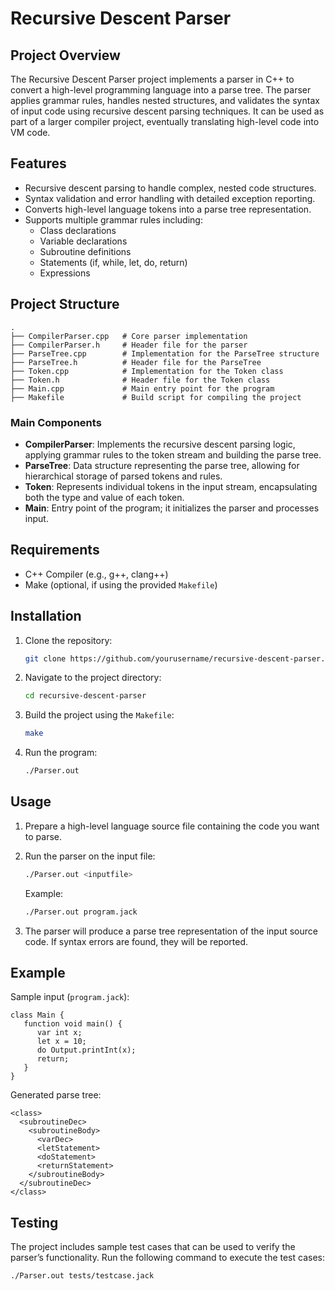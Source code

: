 # Recursive Descent Parser

## Project Overview

The Recursive Descent Parser project implements a parser in C++ to convert a high-level programming language into a parse tree. The parser applies grammar rules, handles nested structures, and validates the syntax of input code using recursive descent parsing techniques. It can be used as part of a larger compiler project, eventually translating high-level code into VM code.

## Features

- Recursive descent parsing to handle complex, nested code structures.
- Syntax validation and error handling with detailed exception reporting.
- Converts high-level language tokens into a parse tree representation.
- Supports multiple grammar rules including:
  - Class declarations
  - Variable declarations
  - Subroutine definitions
  - Statements (if, while, let, do, return)
  - Expressions

## Project Structure

```
.
├── CompilerParser.cpp   # Core parser implementation
├── CompilerParser.h     # Header file for the parser
├── ParseTree.cpp        # Implementation for the ParseTree structure
├── ParseTree.h          # Header file for the ParseTree
├── Token.cpp            # Implementation for the Token class
├── Token.h              # Header file for the Token class
├── Main.cpp             # Main entry point for the program
├── Makefile             # Build script for compiling the project
```

### Main Components
- **CompilerParser**: Implements the recursive descent parsing logic, applying grammar rules to the token stream and building the parse tree.
- **ParseTree**: Data structure representing the parse tree, allowing for hierarchical storage of parsed tokens and rules.
- **Token**: Represents individual tokens in the input stream, encapsulating both the type and value of each token.
- **Main**: Entry point of the program; it initializes the parser and processes input.

## Requirements

- C++ Compiler (e.g., g++, clang++)
- Make (optional, if using the provided `Makefile`)

## Installation

1. Clone the repository:
   ```bash
   git clone https://github.com/yourusername/recursive-descent-parser.git
   ```

2. Navigate to the project directory:
   ```bash
   cd recursive-descent-parser
   ```

3. Build the project using the `Makefile`:
   ```bash
   make
   ```

4. Run the program:
   ```bash
   ./Parser.out
   ```

## Usage

1. Prepare a high-level language source file containing the code you want to parse.

2. Run the parser on the input file:
   ```bash
   ./Parser.out <inputfile>
   ```

   Example:
   ```bash
   ./Parser.out program.jack
   ```

3. The parser will produce a parse tree representation of the input source code. If syntax errors are found, they will be reported.

## Example

Sample input (`program.jack`):
```jack
class Main {
   function void main() {
      var int x;
      let x = 10;
      do Output.printInt(x);
      return;
   }
}
```

Generated parse tree:
```
<class>
  <subroutineDec>
    <subroutineBody>
      <varDec>
      <letStatement>
      <doStatement>
      <returnStatement>
    </subroutineBody>
  </subroutineDec>
</class>
```

## Testing

The project includes sample test cases that can be used to verify the parser’s functionality. Run the following command to execute the test cases:
```bash
./Parser.out tests/testcase.jack
```
